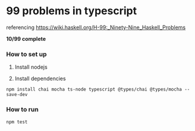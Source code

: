 # 99 problems in typescript

referencing https://wiki.haskell.org/H-99:_Ninety-Nine_Haskell_Problems

**10/99 complete**

### How to set up

1. Install nodejs

2. Install dependencies

`npm install chai mocha ts-node typescript @types/chai @types/mocha --save-dev`

### How to run

`npm test`
